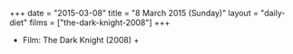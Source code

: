 +++
date = "2015-03-08"
title = "8 March 2015 (Sunday)"
layout = "daily-diet"
films = ["the-dark-knight-2008"]
+++


* Film: The Dark Knight (2008) +
